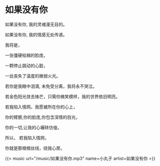 # 如果没有你


如果没有你, 我的灵魂漫无目的。

如果没有你, 我的情感无处传递。

我将是，

一张僵硬枯槁的脸庞，

一颗停止跳动的心脏，

一丝丧失了温度的微弱火光。

若你是我眼中泪滴, 未免受分离，我将永不哭泣。

若金色阳光敛去锋芒，只需你微笑模样，我的世界依旧明亮。

若我陷入情网，我愿被所在你的心上，

你的臂膀,你的脸庞,你包含深情的目光，

你的一切,让我的心辗转彷徨。

所以， 若我陷入情网，

你就是那根根丝线，绕我心房。


{{< music url="/music/如果没有你.mp3" name=小丸子 artist=如果没有你 >}}
